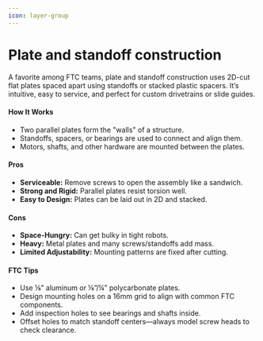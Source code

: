 ```yaml
---
icon: layer-group
---
```


# Plate and standoff construction



A favorite among FTC teams, plate and standoff construction uses 2D-cut flat plates spaced apart using standoffs or stacked plastic spacers. It’s intuitive, easy to service, and perfect for custom drivetrains or slide guides.

#### How It Works

* Two parallel plates form the "walls" of a structure.
* Standoffs, spacers, or bearings are used to connect and align them.
* Motors, shafts, and other hardware are mounted between the plates.

#### Pros

* **Serviceable:** Remove screws to open the assembly like a sandwich.
* **Strong and Rigid:** Parallel plates resist torsion well.
* **Easy to Design:** Plates can be laid out in 2D and stacked.

#### Cons

* **Space-Hungry:** Can get bulky in tight robots.
* **Heavy:** Metal plates and many screws/standoffs add mass.
* **Limited Adjustability:** Mounting patterns are fixed after cutting.

#### FTC Tips

* Use ⅛” aluminum or ⅛”/¼” polycarbonate plates.
* Design mounting holes on a 16mm grid to align with common FTC components.
* Add inspection holes to see bearings and shafts inside.
* Offset holes to match standoff centers—always model screw heads to check clearance.

